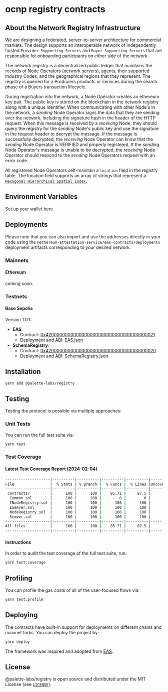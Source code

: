 # ocnp registry contracts

## About the Network Registry Infrastructure
We are designing a federated, server-to-server architecture for commercial markets. The design supports an interoperable network of independently hosted `Provider Supporting Servers` and `Buyer Supporting Servers` that are responsible for onboarding participants on either side of the network.

The network registry is a decentralized public ledger that maintains the records of Node Operators (network servers), agents, their supported Industry Codes, and the geographical regions that they represent. The registry is queried for a Producers products or services during the search phase of a Buyers transaction lifecycle. 

During registration into the network, a Node Operator creates an ethereum key pair. The public key is stored on the blockchain in the network registry along with a unique identifier. When communicating with other Node's in the network, a *sending* Node Operator signs the data that they are sending over the network, including the signature hash in the header of the HTTP request. When this message is received by a *receiving* Node, they should query the registry for the *sending* Node's public key and use the signature in the request header to decrypt the message. If the message is successfully decrypted, the *receiving* Node Operator can know that the *sending* Node Operator is VERIFIED and properly registered. If the *sending* Node Operator's message is unable to be decrypted, the *receiving* Node Operator should respond to the *sending* Node Operators request with an error code. 

All registered Node Operators self-maintain a `location` field in the registry table. The location field supports an array of strings that represent a [`Hexagonal Hierarchical Spatial Index`](https://github.com/uber/h3). 

## Environment Variables
Set up your wallet [here](https://docs.base.org/guides/deploy-smart-contracts/)

## Deployments

Please note that you can also import and use the addresses directly in your code using the `@ethereum-attestation-service/eas-contracts/deployments` deployment artifacts corresponding to your desired network.

### Mainnets

#### Ethereum

coming soon.

### Testnets

#### Base Sepolia

Version 1.0.1:
* **EAS**:
  * Contract: [0x4200000000000000000000000000000000000021](https://goerli.basescan.org/address/0x4200000000000000000000000000000000000021)
  * Deployment and ABI: [EAS.json](./deployments/base-goerli/EAS.json)
* **SchemaRegistry**:
  * Contract: [0x4200000000000000000000000000000000000020](https://goerli.basescan.org/address/0x4200000000000000000000000000000000000020)
  * Deployment and ABI: [SchemaRegistry.json](./deployments/base-goerli/SchemaRegistry.json)

## Installation
```sh
yarn add @palette-labs/registry
```

## Testing

Testing the protocol is possible via multiple approaches:

### Unit Tests

You can run the full test suite via:

```sh
yarn test
```

### Test Coverage

#### Latest Test Coverage Report (2024-02-04)
```sh
--------------------|----------|----------|----------|----------|----------------|
File                |  % Stmts | % Branch |  % Funcs |  % Lines |Uncovered Lines |
--------------------|----------|----------|----------|----------|----------------|
 contracts/         |      100 |      100 |    85.71 |     87.5 |                |
  Common.sol        |      100 |      100 |        0 |        0 |          27,28 |
  INodeRegistry.sol |      100 |      100 |      100 |      100 |                |
  ISemver.sol       |      100 |      100 |      100 |      100 |                |
  NodeRegistry.sol  |      100 |      100 |      100 |      100 |                |
  Semver.sol        |      100 |      100 |      100 |      100 |                |
--------------------|----------|----------|----------|----------|----------------|
All files           |      100 |      100 |    85.71 |     87.5 |                |
--------------------|----------|----------|----------|----------|----------------|

```
#### Instructions

In order to audit the test coverage of the full test suite, run:

```sh
yarn test:coverage
```

## Profiling

You can profile the gas costs of all of the user-focused flows via:

```sh
yarn test:profile
```

## Deploying

The contracts have built-in support for deployments on different chains and mainnet forks. You can deploy the project by:

```sh
yarn deploy
```

The framework was inspired and adopted from [EAS](https://github.com/ethereum-attestation-service/eas-contracts/).

## License

@palette-labs/registry is open source and distributed under the MIT License (see [`LICENSE`](./LICENSE)).

